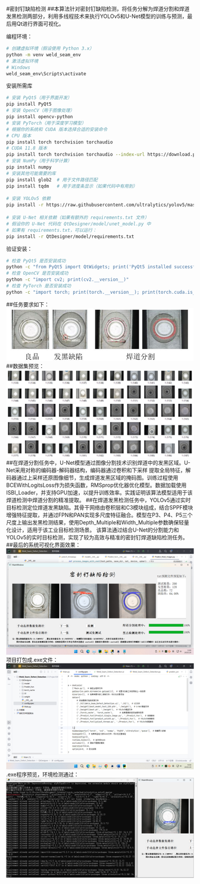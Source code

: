 #密封钉缺陷检测
##本算法针对密封钉缺陷检测，将任务分解为焊道分割和焊道发黑检测两部分，利用多线程技术来执行YOLOv5和U-Net模型的训练与预测，最后用Qt进行界面可视化。

编程环境：
```bash
# 创建虚拟环境（假设使用 Python 3.x）
python -m venv weld_seam_env
# 激活虚拟环境
# Windows
weld_seam_env\Scripts\activate
```
安装所需库
```bash
# 安装 PyQt5（用于界面开发）
pip install PyQt5
# 安装 OpenCV（用于图像处理）
pip install opencv-python
# 安装 PyTorch（用于深度学习模型）
# 根据你的系统和 CUDA 版本选择合适的安装命令
# CPU 版本
pip install torch torchvision torchaudio
# CUDA 11.8 版本
pip install torch torchvision torchaudio --index-url https://download.pytorch.org/whl/cu118
# 安装 NumPy（用于科学计算）
pip install numpy
# 安装其他可能需要的库
pip install glob2  # 用于文件路径匹配
pip install tqdm   # 用于进度条显示（如果代码中有用到）

# 安装 YOLOv5 依赖
pip install -r https://raw.githubusercontent.com/ultralytics/yolov5/master/requirements.txt

# 安装 U-Net 相关依赖（如果有额外的 requirements.txt 文件）
# 假设你的 U-Net 代码在 QtDesigner/model/unet_model.py 中
# 如果有 requirements.txt，可以运行：
pip install -r QtDesigner/model/requirements.txt
```
验证安装：
```bash
# 检查 PyQt5 是否安装成功
python -c "from PyQt5 import QtWidgets; print('PyQt5 installed successfully')"
# 检查 OpenCV 是否安装成功
python -c "import cv2; print(cv2.__version__)"
# 检查 PyTorch 是否安装成功
python -c "import torch; print(torch.__version__); print(torch.cuda.is_available())"
```

##任务要求如下：
![image](https://github.com/xuchuanleikeshi/xuchuanleikshi.github.io/blob/main/%E6%A3%80%E6%B5%8B%E8%A6%81%E6%B1%82.JPG)<br>
##数据集预览：
![image](https://github.com/xuchuanleikeshi/xuchuanleikshi.github.io/blob/main/%E5%B1%8F%E5%B9%95%E6%88%AA%E5%9B%BE%202025-02-08%20102716.png)
##在焊道分割任务中，U-Net模型通过图像分割技术识别焊道中的发黑区域。U-Net采用对称的编码器-解码器结构，编码器通过卷积和下采样 提取全局特征，解码器通过上采样还原图像细节，生成焊道发黑区域的掩码图。训练过程使用BCEWithLogitsLoss作为损失函数，RMSprop优化器优化模型。数据加载使用ISBI_Loader，并支持GPU加速，以提升训练效率。实践证明该算法模型适用于该焊道检测中焊道分割的精准提取。
##在焊道发黑检测任务中，YOLOv5通过实时目标检测定位焊道发黑缺陷。其骨干网络由卷积层和C3模块组成，结合SPPF模块增强特征提取，并通过FPN和PAN实现多尺度特征融合。模型在P3、P4、P5三个尺度上输出发黑检测结果，使用Depth_Multiple和Width_Multiple参数确保轻量化设计，适用于该工业目标检测场景。
该算法通过结合U-Net的分割能力和YOLOv5的实时目标检测，实现了较为高效与精准的密封钉焊道缺陷检测任务。
##最后的系统可视化界面效果：
![image](https://github.com/xuchuanleikeshi/xuchuanleikshi.github.io/blob/main/%E5%B1%8F%E5%B9%95%E6%88%AA%E5%9B%BE%202025-02-06%20120059.png)
项目打包成.exe文件：
![image](https://github.com/xuchuanleikeshi/xuchuanleikshi.github.io/blob/main/%E5%B1%8F%E5%B9%95%E6%88%AA%E5%9B%BE%202025-02-08%20105921.png)
.exe程序预览，环境检测通过：
![image](https://github.com/xuchuanleikeshi/xuchuanleikshi.github.io/blob/main/%E5%B1%8F%E5%B9%95%E6%88%AA%E5%9B%BE%202025-02-08%20111924.png)
